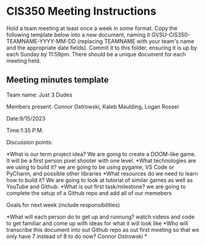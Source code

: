 # CIS350 Meeting Instructions

Hold a team meeting at least once a week in some format.  Copy the following template below into a new document, naming it GVSU-CIS350-TEAMNAME-YYYY-MM-DD (replacing TEAMNAME with your team's name and the appropriate date fields).  Commit it to this folder, ensuring it is up by each Sunday by 11:59pm.  There should be a unique document for each meeting held.

## Meeting minutes template

Team name: Just 3 Dudes

Members present: Connor Ostrowski, Kaleb Maulding, Logan Rosser

Date:9/15/2023

Time:1:35 P.M.

Discussion points: 

*What is our term project idea? We are going to create a DOOM-like game. It will be a first person pixel shooter with one level. 
*What technologies are we using to build it? we are going to be using pygame, VS Code or PyCharm, and possible other libraries
*What resources do we need to learn how to build it? We are going to look at tutorial of similar games as well as YouTube and Github.
*What is out first task/milestone? we are going to complete the setup of a Github repo and add all of our memebers 

Goals for next week (include responsibilities)

*What will each person do to get up and runnung? watch videos and code to get familiar and come up with ideas for what it will look like
*Who will transcribe this document into out Github repo as out first meeting so that we only have 7 instead of 8 to do now? Connor Ostrowski
*

